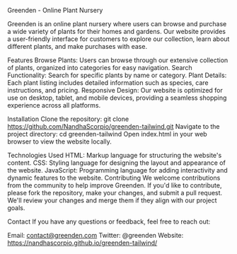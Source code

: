 Greenden - Online Plant Nursery


Greenden is an online plant nursery where users can browse and purchase a wide variety of plants for their homes and gardens. Our website provides a user-friendly interface for customers to explore our collection, learn about different plants, and make purchases with ease.

Features
Browse Plants: Users can browse through our extensive collection of plants, organized into categories for easy navigation.
Search Functionality: Search for specific plants by name or category.
Plant Details: Each plant listing includes detailed information such as species, care instructions, and pricing.
Responsive Design: Our website is optimized for use on desktop, tablet, and mobile devices, providing a seamless shopping experience across all platforms.


Installation
Clone the repository: git clone https://github.com/NandhaScorpio/greenden-tailwind.git
Navigate to the project directory: cd greenden-tailwind
Open index.html in your web browser to view the website locally.


Technologies Used
HTML: Markup language for structuring the website's content.
CSS: Styling language for designing the layout and appearance of the website.
JavaScript: Programming language for adding interactivity and dynamic features to the website.
Contributing
We welcome contributions from the community to help improve Greenden. If you'd like to contribute, please fork the repository, make your changes, and submit a pull request. We'll review your changes and merge them if they align with our project goals.

Contact
If you have any questions or feedback, feel free to reach out:

Email: contact@greenden.com
Twitter: @greenden
Website: https://nandhascorpio.github.io/greenden-tailwind/



